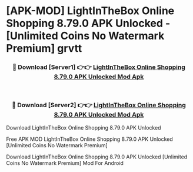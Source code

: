 # [APK-MOD] LightInTheBox Online Shopping 8.79.0 APK Unlocked - [Unlimited Coins No Watermark Premium] grvtt



<div align="center">
<h3>🔴 Download [Server1] 👉👉 <a href="https://momento.my/?title=LightInTheBox_Online_Shopping_8.79.0_APK_Unlocked">LightInTheBox Online Shopping 8.79.0 APK Unlocked Mod Apk</a></h3><br>

<h3>🔴 Download [Server2] 👉👉 <a href="https://momento.my/?title=LightInTheBox_Online_Shopping_8.79.0_APK_Unlocked">LightInTheBox Online Shopping 8.79.0 APK Unlocked Mod Apk</a></h3>
</div>



Download LightInTheBox Online Shopping 8.79.0 APK Unlocked 

Free APK MOD LightInTheBox Online Shopping 8.79.0 APK Unlocked [Unlimited Coins No Watermark Premium]

Download LightInTheBox Online Shopping 8.79.0 APK Unlocked [Unlimited Coins No Watermark Premium] Mod For Android
